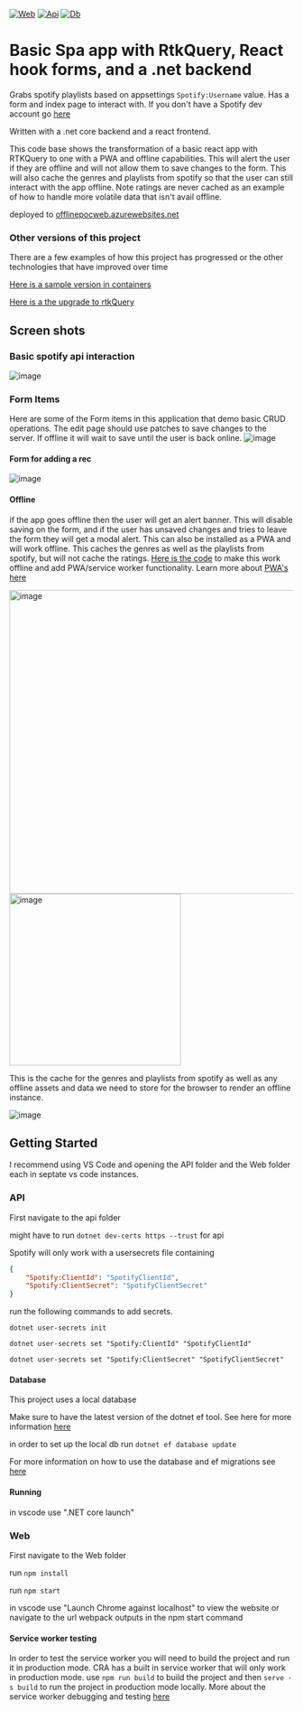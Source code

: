 [![Web](https://github.com/domshyra-s-playground/offlinePoc/actions/workflows/main_web.yml/badge.svg)](https://github.com/domshyra-s-playground/offlinePoc/actions/workflows/main_web.yml) [![Api](https://github.com/domshyra-s-playground/offlinePoc/actions/workflows/main_api.yml/badge.svg)](https://github.com/domshyra-s-playground/offlinePoc/actions/workflows/main_api.yml) [![Db](https://github.com/domshyra-s-playground/offlinePoc/actions/workflows/main_db.yml/badge.svg)](https://github.com/domshyra-s-playground/offlinePoc/actions/workflows/main_db.yml)

# Basic Spa app with RtkQuery, React hook forms, and a .net backend

Grabs spotify playlists based on appsettings `Spotify:Username` value.
Has a form and index page to interact with.
If you don't have a Spotify dev account go [here](https://developer.spotify.com/documentation/web-api/tutorials/getting-started)

Written with a .net core backend and a react frontend. 

This code base shows the transformation of a basic react app with RTKQuery to one with a PWA and offline capabilities. This will alert the user if they are offline and will not allow them to save changes to the form. This will also cache the genres and playlists from spotify so that the user can still interact with the app offline. Note ratings are never cached as an example of how to handle more volatile data that isn't avail offline.

deployed to [offlinepocweb.azurewebsites.net](https://offlinepocweb.azurewebsites.net)

### Other versions of this project

There are a few examples of how this project has progressed or the other technologies that have improved over time

[Here is a sample version in containers](https://github.com/domshyra-s-playground/containersDemo)

[Here is a the upgrade to rtkQuery](https://github.com/domshyra-s-playground/rtkQueryDemo)



## Screen shots 
### Basic spotify api interaction 
![image](https://github.com/domshyra-s-playground/baseRtkQueryApp/assets/1061957/a8793cec-68bb-44fb-8237-6c2dee1e0b2b)

### Form Items
Here are some of the Form items in this application that demo basic CRUD operations. 
The edit page should use patches to save changes to the server. If offline it will wait to save until the user is back online.
![image](https://github.com/domshyra-s-playground/baseRtkQueryApp/assets/1061957/80a2332c-c2f0-468f-b7c1-925bbfcd7d91)


#### Form for adding a rec
![image](https://github.com/domshyra-s-playground/baseRtkQueryApp/assets/1061957/bc9014bf-870c-4000-b7e8-c75d85126c21)

#### Offline 
if the app goes offline then the user will get an alert banner. This will disable saving on the form, and if the user has unsaved changes and tries to leave the form they will get a modal alert. This can also be installed as a PWA and will work offline. This caches the genres as well as the playlists from spotify, but will not cache the ratings. [Here is the code](https://github.com/domshyra-s-playground/offlinePoc/pull/4) to make this work offline and add PWA/service worker functionality. Learn more about [PWA's here](https://web.dev/learn/pwa/welcome)
 
<img width="538" alt="image" src="https://github.com/domshyra-s-playground/offlinePoc/assets/1061957/e886ba9a-7ed7-4f56-a5f0-3886c73601ab"> <img width="304" alt="image" src="https://github.com/domshyra-s-playground/offlinePoc/assets/1061957/282b3a22-105a-40c7-a075-85c87a1e4c92">


This is the cache for the genres and playlists from spotify as well as any offline assets and data we need to store for the browser to render an offline instance.

![image](https://github.com/domshyra-s-playground/offlinePoc/assets/1061957/bca4b4b5-7f2b-4cab-a13d-371eb994a99e)



## Getting Started
I recommend using VS Code and opening the API folder and the Web folder each in septate vs code instances. 


### API
First navigate to the api folder

might have to run `dotnet dev-certs https --trust` for api

Spotify will only work with a usersecrets file containing

```json
{
	"Spotify:ClientId": "SpotifyClientId",
	"Spotify:ClientSecret": "SpotifyClientSecret"
}
```

run the following commands to add secrets.

`dotnet user-secrets init`

`dotnet user-secrets set "Spotify:ClientId" "SpotifyClientId"`

`dotnet user-secrets set "Spotify:ClientSecret" "SpotifyClientSecret"`

#### Database

This project uses a local database

Make sure to have the latest version of the dotnet ef tool. See here for more information [here](https://docs.microsoft.com/en-us/ef/core/cli/dotnet)

in order to set up the local db run `dotnet ef database update`

For more information on how to use the database and ef migrations see [here](https://docs.microsoft.com/en-us/ef/core/managing-schemas/migrations/?tabs=dotnet-core-cli)

#### Running

in vscode use ".NET core launch"

### Web
First navigate to the Web folder

run `npm install`

run `npm start`

in vscode use "Launch Chrome against localhost" to view the website or navigate to the url webpack outputs in the npm start command 


#### Service worker testing
In order to test the service worker you will need to build the project and run it in production mode. CRA has a built in service worker that will only work in production mode. use `npm run build` to build the project and then `serve -s build` to run the project in production mode locally. More about the service worker debugging and testing [here](https://web.dev/learn/pwa/tools-and-debug)
